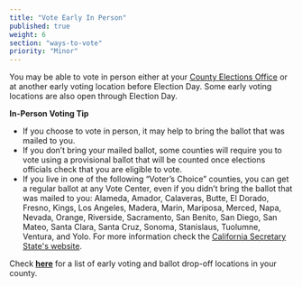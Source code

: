 ```yaml
---
title: "Vote Early In Person"
published: true
weight: 6
section: "ways-to-vote"
priority: "Minor"
---
```


You may be able to vote in person either at your [County Elections Office](http://www.sos.ca.gov/elections/voting-resources/county-elections-offices/) or at another early voting location before Election Day. Some early voting locations are also open through Election Day.  

**In-Person Voting Tip**
- If you choose to vote in person, it may help to bring the ballot that was mailed to you.
- If you don’t bring your mailed ballot, some counties will require you to vote using a provisional ballot that will be counted once elections officials check that you are eligible to vote.
- If you live in one of the following “Voter’s Choice” counties, you can get a regular ballot at any Vote Center, even if you didn’t bring the ballot that was mailed to you: Alameda, Amador, Calaveras, Butte, El Dorado, Fresno, Kings, Los Angeles, Madera, Marin, Mariposa, Merced, Napa, Nevada, Orange, Riverside, Sacramento, San Benito, San Diego, San Mateo, Santa Clara, Santa Cruz, Sonoma, Stanislaus, Tuolumne, Ventura, and Yolo. For more information check the [California Secretary State's website](https://www.sos.ca.gov/elections/voters-choice-act/).

Check **[here](https://caearlyvoting.sos.ca.gov/)** for a list of early voting and ballot drop-off locations in your county. 